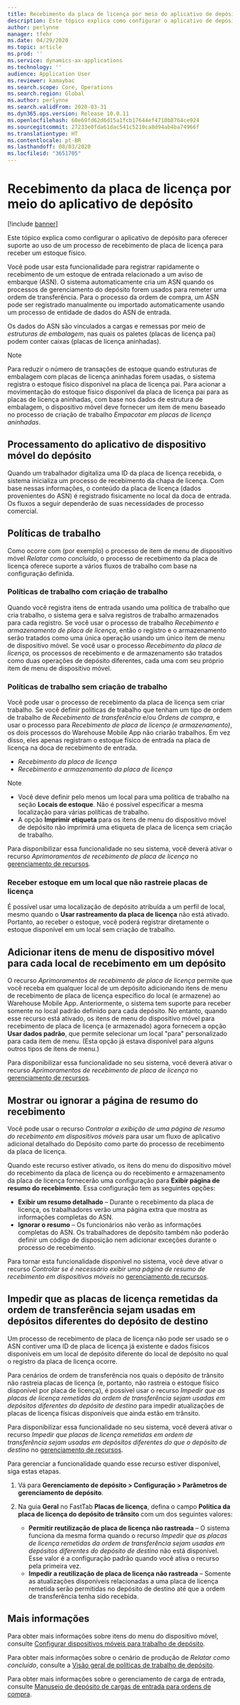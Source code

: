 ```yaml
---
title: Recebimento da placa de licença por meio do aplicativo de depósito
description: Este tópico explica como configurar o aplicativo de depósito para oferecer suporte ao uso de um processo de recebimento de placa de licença para receber um estoque físico.
author: perlynne
manager: tfehr
ms.date: 04/29/2020
ms.topic: article
ms.prod: ''
ms.service: dynamics-ax-applications
ms.technology: ''
audience: Application User
ms.reviewer: kamaybac
ms.search.scope: Core, Operations
ms.search.region: Global
ms.author: perlynne
ms.search.validFrom: 2020-03-31
ms.dyn365.ops.version: Release 10.0.11
ms.openlocfilehash: 60e69fd62d6d15a1fcb17644ef4710b8764ce924
ms.sourcegitcommit: 27233e0fda61dac541c5210ca8d94ab4ba74966f
ms.translationtype: HT
ms.contentlocale: pt-BR
ms.lasthandoff: 08/03/2020
ms.locfileid: "3651705"
---
```

# <a name="license-plate-receiving-via-the-warehouse-app"></a>Recebimento da placa de licença por meio do aplicativo de depósito

[!include [banner](../includes/banner.md)]

Este tópico explica como configurar o aplicativo de depósito para oferecer suporte ao uso de um processo de recebimento de placa de licença para receber um estoque físico.

Você pode usar esta funcionalidade para registrar rapidamente o recebimento de um estoque de entrada relacionado a um aviso de embarque (ASN). O sistema automaticamente cria um ASN quando os processos de gerenciamento do depósito forem usados para remeter uma ordem de transferência. Para o processo da ordem de compra, um ASN pode ser registrado manualmente ou importado automaticamente usando um processo de entidade de dados do ASN de entrada.

Os dados do ASN são vinculados a cargas e remessas por meio de *estruturas de embalagem*, nas quais os paletes (placas de licença pai) podem conter caixas (placas de licença aninhadas).

> [!NOTE]
> Para reduzir o número de transações de estoque quando estruturas de embalagem com placas de licença aninhadas forem usadas, o sistema registra o estoque físico disponível na placa de licença pai. Para acionar a movimentação do estoque físico disponível da placa de licença pai para as placas de licença aninhadas, com base nos dados de estrutura de embalagem, o dispositivo móvel deve fornecer um item de menu baseado no processo de criação de trabalho *Empacotar em placas de licença aninhadas*.

## <a name="warehousing-mobile-device-app-processing"></a>Processamento do aplicativo de dispositivo móvel do depósito

Quando um trabalhador digitaliza uma ID da placa de licença recebida, o sistema inicializa um processo de recebimento da chapa de licença. Com base nessas informações, o conteúdo da placa de licença (dados provenientes do ASN) é registrado fisicamente no local da doca de entrada. Os fluxos a seguir dependerão de suas necessidades de processo comercial.

## <a name="work-policies"></a>Políticas de trabalho

Como ocorre com (por exemplo) o processo de item de menu de dispositivo móvel *Relatar como concluído*, o processo de recebimento da placa de licença oferece suporte a vários fluxos de trabalho com base na configuração definida.

### <a name="work-policies-with-work-creation"></a>Políticas de trabalho com criação de trabalho

Quando você registra itens de entrada usando uma política de trabalho que cria trabalho, o sistema gera e salva registros de trabalho armazenados para cada registro. Se você usar o processo de trabalho *Recebimento e armazenamento de placa de licença*, então o registro e o armazenamento serão tratados como uma única operação usando um único item de menu de dispositivo móvel. Se você usar o processo *Recebimento da placa de licença*, os processos de recebimento e de armazenamento são tratados como duas operações de depósito diferentes, cada uma com seu próprio item de menu de dispositivo móvel.

### <a name="work-policies-without-work-creation"></a>Políticas de trabalho sem criação de trabalho

Você pode usar o processo de recebimento da placa de licença sem criar trabalho. Se você definir políticas de trabalho que tenham um tipo de ordem de trabalho de *Recebimento de transferência* e/ou *Ordens de compra*, e usar o processo para *Recebimento de placa de licença (e armazenamento)*, os dois processos do Warehouse Mobile App não criarão trabalhos. Em vez disso, eles apenas registram o estoque físico de entrada na placa de licença na doca de recebimento de entrada.

- *Recebimento da placa de licença*
- *Recebimento e armazenamento da placa de licença*

> [!NOTE]
> - Você deve definir pelo menos um local para uma política de trabalho na seção **Locais de estoque**. Não é possível especificar a mesma localização para várias políticas de trabalho.
> - A opção **Imprimir etiqueta** para os itens de menu do dispositivo móvel de depósito não imprimirá uma etiqueta de placa de licença sem criação de trabalho.

Para disponibilizar essa funcionalidade no seu sistema, você deverá ativar o recurso *Aprimoramentos de recebimento de placa de licença* no [gerenciamento de recursos](../../fin-ops-core/fin-ops/get-started/feature-management/feature-management-overview.md).

### <a name="receive-inventory-on-a-location-that-doesnt-track-license-plates"></a>Receber estoque em um local que não rastreie placas de licença

É possível usar uma localização de depósito atribuída a um perfil de local, mesmo quando o **Usar rastreamento da placa de licença** não está ativado. Portanto, ao receber o estoque, você poderá registrar diretamente o estoque disponível em um local sem criação de trabalho.

## <a name="add-mobile-device-menu-items-for-each-receiving-location-in-a-warehouse"></a>Adicionar itens de menu de dispositivo móvel para cada local de recebimento em um depósito

O recurso *Aprimoramentos de recebimento de placa de licença* permite que você receba em qualquer local de um depósito adicionando itens de menu de recebimento de placa de licença específico do local (e armazene) ao Warehouse Mobile App. Anteriormente, o sistema tem suporte para receber somente no local padrão definido para cada depósito. No entanto, quando esse recurso está ativado, os itens de menu do dispositivo móvel para recebimento de placa de licença (e armazenado) agora fornecem a opção **Usar dados padrão**, que permite selecionar um local "para" personalizado para cada item de menu. (Esta opção já estava disponível para alguns outros tipos de itens de menu.)

Para disponibilizar essa funcionalidade no seu sistema, você deverá ativar o recurso *Aprimoramentos de recebimento de placa de licença* no [gerenciamento de recursos](../../fin-ops-core/fin-ops/get-started/feature-management/feature-management-overview.md).

## <a name="show-or-skip-the-receiving-summary-page"></a>Mostrar ou ignorar a página de resumo do recebimento

Você pode usar o recurso *Controlar a exibição de uma página de resumo do recebimento em dispositivos móveis* para usar um fluxo de aplicativo adicional detalhado do Depósito como parte do processo de recebimento da placa de licença.

Quando este recurso estiver ativado, os itens do menu do dispositivo móvel do recebimento da placa de licença ou do recebimento e armazenamento da placa de licença fornecerão uma configuração para **Exibir página de resumo do recebimento**. Essa configuração tem as seguintes opções:

- **Exibir um resumo detalhado** – Durante o recebimento da placa de licença, os trabalhadores verão uma página extra que mostra as informações completas do ASN.
- **Ignorar o resumo** – Os funcionários não verão as informações completas do ASN. Os trabalhadores de depósito também não poderão definir um código de disposição nem adicionar exceções durante o processo de recebimento.

Para tornar esta funcionalidade disponível no sistema, você deve ativar o recurso *Controlar se é necessário exibir uma página de resumo de recebimento em dispositivos móveis* no [gerenciamento de recursos](../../fin-ops-core/fin-ops/get-started/feature-management/feature-management-overview.md).

## <a name="prevent-transfer-ordershipped-license-plates-from-being-used-at-warehouses-other-than-the-destination-warehouse"></a>Impedir que as placas de licença remetidas da ordem de transferência sejam usadas em depósitos diferentes do depósito de destino

Um processo de recebimento de placa de licença não pode ser usado se o ASN contiver uma ID de placa de licença já existente e dados físicos disponíveis em um local de depósito diferente do local de depósito no qual o registro da placa de licença ocorre.

Para cenários de ordem de transferência nos quais o depósito de trânsito não rastreia placas de licença (e, portanto, não rastreia o estoque físico disponível por placa de licença), é possível usar o recurso *Impedir que as placas de licença remetidas da ordem de transferência sejam usadas em depósitos diferentes do depósito de destino* para impedir atualizações de placas de licença físicas disponíveis que ainda estão em trânsito.

Para disponibilizar essa funcionalidade no seu sistema, você deverá ativar o recurso *Impedir que placas de licença remetidas em ordem de transferência sejam usadas em depósitos diferentes do que o depósito de destino* no [gerenciamento de recursos](../../fin-ops-core/fin-ops/get-started/feature-management/feature-management-overview.md).

Para gerenciar a funcionalidade quando esse recurso estiver disponível, siga estas etapas.

1. Vá para **Gerenciamento de depósito \> Configuração \> Parâmetros de gerenciamento de depósito**.
1. Na guia **Geral** no FastTab **Placas de licença**, defina o campo **Política da placa de licença do depósito de trânsito** com um dos seguintes valores:

    - **Permitir reutilização de placa de licença não rastreada** – O sistema funciona da mesma forma quando o recurso *Impedir que as placas de licença remetidas da ordem de transferência sejam usadas em depósitos diferentes do depósito de destino* não está disponível. Esse valor é a configuração padrão quando você ativa o recurso pela primeira vez.
    - **Impedir a reutilização de placa de licença não rastreada** – Somente as atualizações disponíveis relacionadas a uma placa de licença remetida serão permitidas no depósito de destino até que a ordem de transferência tenha sido recebida.

## <a name="more-information"></a>Mais informações

Para obter mais informações sobre itens do menu do dispositivo móvel, consulte [Configurar dispositivos móveis para trabalho de depósito](configure-mobile-devices-warehouse.md).

Para obter mais informações sobre o cenário de produção de *Relatar como concluído*, consulte a [Visão geral de políticas de trabalho de depósito](warehouse-work-policies.md).

Para obter mais informações sobre o gerenciamento de carga de entrada, consulte [Manuseio de depósito de cargas de entrada para ordens de compra](inbound-load-handling.md).
